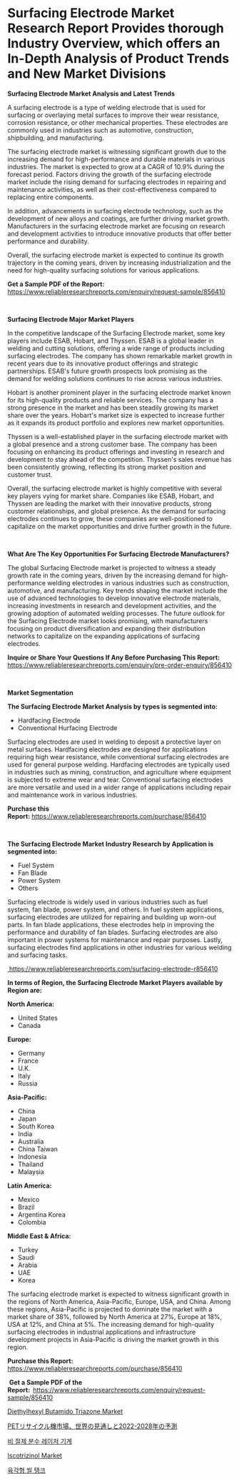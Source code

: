 <p><h1>Surfacing Electrode Market Research Report Provides thorough Industry Overview, which offers an In-Depth Analysis of Product Trends and New Market Divisions</h1></p><p><strong>Surfacing Electrode Market Analysis and Latest Trends</strong></p>
<p><p>A surfacing electrode is a type of welding electrode that is used for surfacing or overlaying metal surfaces to improve their wear resistance, corrosion resistance, or other mechanical properties. These electrodes are commonly used in industries such as automotive, construction, shipbuilding, and manufacturing.</p><p>The surfacing electrode market is witnessing significant growth due to the increasing demand for high-performance and durable materials in various industries. The market is expected to grow at a CAGR of 10.9% during the forecast period. Factors driving the growth of the surfacing electrode market include the rising demand for surfacing electrodes in repairing and maintenance activities, as well as their cost-effectiveness compared to replacing entire components.</p><p>In addition, advancements in surfacing electrode technology, such as the development of new alloys and coatings, are further driving market growth. Manufacturers in the surfacing electrode market are focusing on research and development activities to introduce innovative products that offer better performance and durability.</p><p>Overall, the surfacing electrode market is expected to continue its growth trajectory in the coming years, driven by increasing industrialization and the need for high-quality surfacing solutions for various applications.</p></p>
<p><strong>Get a Sample PDF of the Report:&nbsp;</strong> <a href="https://www.reliableresearchreports.com/enquiry/request-sample/856410">https://www.reliableresearchreports.com/enquiry/request-sample/856410</a></p>
<p>&nbsp;</p>
<p><strong>Surfacing Electrode Major Market Players</strong></p>
<p><p>In the competitive landscape of the Surfacing Electrode market, some key players include ESAB, Hobart, and Thyssen. ESAB is a global leader in welding and cutting solutions, offering a wide range of products including surfacing electrodes. The company has shown remarkable market growth in recent years due to its innovative product offerings and strategic partnerships. ESAB's future growth prospects look promising as the demand for welding solutions continues to rise across various industries.</p><p>Hobart is another prominent player in the surfacing electrode market known for its high-quality products and reliable services. The company has a strong presence in the market and has been steadily growing its market share over the years. Hobart's market size is expected to increase further as it expands its product portfolio and explores new market opportunities.</p><p>Thyssen is a well-established player in the surfacing electrode market with a global presence and a strong customer base. The company has been focusing on enhancing its product offerings and investing in research and development to stay ahead of the competition. Thyssen's sales revenue has been consistently growing, reflecting its strong market position and customer trust.</p><p>Overall, the surfacing electrode market is highly competitive with several key players vying for market share. Companies like ESAB, Hobart, and Thyssen are leading the market with their innovative products, strong customer relationships, and global presence. As the demand for surfacing electrodes continues to grow, these companies are well-positioned to capitalize on the market opportunities and drive further growth in the future.</p></p>
<p>&nbsp;</p>
<p><strong>What Are The Key Opportunities For Surfacing Electrode Manufacturers?</strong></p>
<p><p>The global Surfacing Electrode market is projected to witness a steady growth rate in the coming years, driven by the increasing demand for high-performance welding electrodes in various industries such as construction, automotive, and manufacturing. Key trends shaping the market include the use of advanced technologies to develop innovative electrode materials, increasing investments in research and development activities, and the growing adoption of automated welding processes. The future outlook for the Surfacing Electrode market looks promising, with manufacturers focusing on product diversification and expanding their distribution networks to capitalize on the expanding applications of surfacing electrodes.</p></p>
<p><strong>Inquire or Share Your Questions If Any Before Purchasing This Report:</strong> <a href="https://www.reliableresearchreports.com/enquiry/pre-order-enquiry/856410">https://www.reliableresearchreports.com/enquiry/pre-order-enquiry/856410</a></p>
<p>&nbsp;</p>
<p><strong>Market Segmentation</strong></p>
<p><strong>The Surfacing Electrode Market Analysis by types is segmented into:</strong></p>
<p><ul><li>Hardfacing Electrode</li><li>Conventional Hurfacing Electrode</li></ul></p>
<p><p>Surfacing electrodes are used in welding to deposit a protective layer on metal surfaces. Hardfacing electrodes are designed for applications requiring high wear resistance, while conventional surfacing electrodes are used for general purpose welding. Hardfacing electrodes are typically used in industries such as mining, construction, and agriculture where equipment is subjected to extreme wear and tear. Conventional surfacing electrodes are more versatile and used in a wider range of applications including repair and maintenance work in various industries.</p></p>
<p><strong>Purchase this Report:&nbsp;</strong><a href="https://www.reliableresearchreports.com/purchase/856410">https://www.reliableresearchreports.com/purchase/856410</a></p>
<p>&nbsp;</p>
<p><strong>The Surfacing Electrode Market Industry Research by Application is segmented into:</strong></p>
<p><ul><li>Fuel System</li><li>Fan Blade</li><li>Power System</li><li>Others</li></ul></p>
<p><p>Surfacing electrode is widely used in various industries such as fuel system, fan blade, power system, and others. In fuel system applications, surfacing electrodes are utilized for repairing and building up worn-out parts. In fan blade applications, these electrodes help in improving the performance and durability of fan blades. Surfacing electrodes are also important in power systems for maintenance and repair purposes. Lastly, surfacing electrodes find applications in other industries for various welding and surfacing tasks.</p></p>
<p><a href="https://www.reliableresearchreports.com/surfacing-electrode-r856410">&nbsp;https://www.reliableresearchreports.com/surfacing-electrode-r856410</a></p>
<p><strong>In terms of Region, the Surfacing Electrode Market Players available by Region are:</strong></p>
<p>
    <p> <strong> North America: </strong>
        <ul>
            <li>United States</li>
            <li>Canada</li>
        </ul>
        </p> 
    <p> <strong> Europe: </strong>
        <ul>
            <li>Germany</li>
            <li>France</li>
            <li>U.K.</li>
            <li>Italy</li>
            <li>Russia</li>
        </ul>
        </p> 
    <p> <strong> Asia-Pacific: </strong>
        <ul>
            <li>China</li>
            <li>Japan</li>
            <li>South Korea</li>
            <li>India</li>
            <li>Australia</li>
            <li>China Taiwan</li>
            <li>Indonesia</li>
            <li>Thailand</li>
            <li>Malaysia</li>
        </ul>
        </p> 
    <p> <strong> Latin America: </strong>
        <ul>
            <li>Mexico</li>
            <li>Brazil</li>
            <li>Argentina Korea</li>
            <li>Colombia</li>
        </ul>
        </p> 
    <p> <strong> Middle East & Africa: </strong>
        <ul>
            <li>Turkey</li>
            <li>Saudi</li>
            <li>Arabia</li>
            <li>UAE</li>
            <li>Korea</li>
        </ul>
    </p>
    </p>
<p><p>The surfacing electrode market is expected to witness significant growth in the regions of North America, Asia-Pacific, Europe, USA, and China. Among these regions, Asia-Pacific is projected to dominate the market with a market share of 38%, followed by North America at 27%, Europe at 18%, USA at 12%, and China at 5%. The increasing demand for high-quality surfacing electrodes in industrial applications and infrastructure development projects in Asia-Pacific is driving the market growth in this region.</p></p>
<p><strong>Purchase this Report: </strong><a href="https://www.reliableresearchreports.com/purchase/856410">https://www.reliableresearchreports.com/purchase/856410</a></p>
<p>&nbsp;<strong>Get a Sample PDF of the Report:&nbsp;&nbsp;</strong><a href="https://www.reliableresearchreports.com/enquiry/request-sample/856410">https://www.reliableresearchreports.com/enquiry/request-sample/856410</a></p>
<p><strong></strong></p>
<p><p><a href="https://github.com/Hazelklievgspy6vdcsmu106w/Market-Research-Report-List-3/blob/main/diethylhexyl-butamido-triazone-market.md">Diethylhexyl Butamido Triazone Market</a></p><p><a href="https://github.com/CarlieShields/Market-Research-Report-List-1/blob/main/6600497130290.md">PETリサイクル機市場、世界の見通しと2022-2028年の予測</a></p><p><a href="https://github.com/alpinestartsekian/Market-Research-Report-List-1/blob/main/4224355118301.md">비 절제 분수 레이저 기계</a></p><p><a href="https://github.com/LiamDavis60/Market-Research-Report-List-1/blob/main/iscotrizinol-market.md">Iscotrizinol Market</a></p><p><a href="https://github.com/muchswr/Market-Research-Report-List-1/blob/main/4825360118302.md">육각형 씰 탱크</a></p></p>